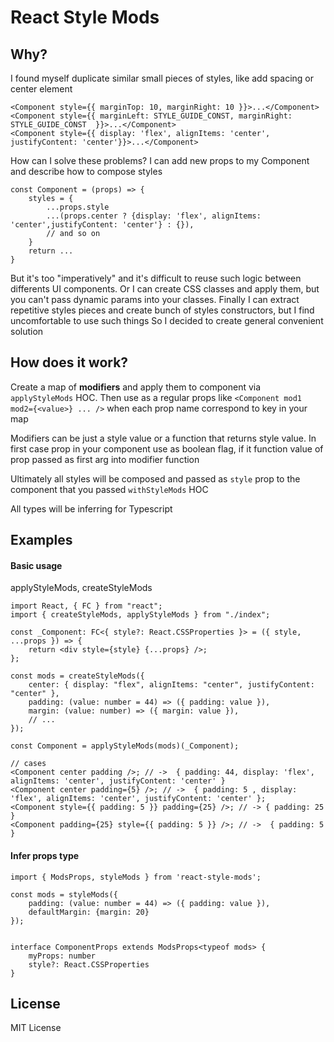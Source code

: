 # React Style Mods

## Why?

I found myself duplicate similar small pieces of styles, like add spacing or center element

```
<Component style={{ marginTop: 10, marginRight: 10 }}>...</Component>
<Component style={{ marginLeft: STYLE_GUIDE_CONST, marginRight: STYLE_GUIDE_CONST  }}>...</Component>
<Component style={{ display: 'flex', alignItems: 'center', justifyContent: 'center'}}>...</Component>
```

How can I solve these problems?
I can add new props to my Component and describe how to compose styles

```
const Component = (props) => {
    styles = {
        ...props.style
        ...(props.center ? {display: 'flex', alignItems: 'center',justifyContent: 'center'} : {}),
        // and so on
    }
    return ...
}

```

But it's too "imperatively" and it's difficult to reuse such logic between differents UI components.
Or I can create CSS classes and apply them, but you can't pass dynamic params into your classes.
Finally I can extract repetitive styles pieces and create bunch of styles constructors, but I find uncomfortable to use such things
So I decided to create general convenient solution

## How does it work?

Create a map of **modifiers** and apply them to component via `applyStyleMods` HOC. Then use as a regular props like `<Component mod1 mod2={<value>} ... />` when each prop
name correspond to key in your map

Modifiers can be just a style value or a function that returns style value. In first case prop in your component use as boolean flag, if it function value of prop passed as
first arg into modifier function

Ultimately all styles will be composed and passed as `style` prop to the component that you passed `withStyleMods` HOC

All types will be inferring for Typescript

## Examples

#### Basic usage

applyStyleMods, createStyleMods

```
import React, { FC } from "react";
import { createStyleMods, applyStyleMods } from "./index";

const _Component: FC<{ style?: React.CSSProperties }> = ({ style, ...props }) => {
    return <div style={style} {...props} />;
};

const mods = createStyleMods({
    center: { display: "flex", alignItems: "center", justifyContent: "center" },
    padding: (value: number = 44) => ({ padding: value }),
    margin: (value: number) => ({ margin: value }),
    // ...
});

const Component = applyStyleMods(mods)(_Component);

// cases
<Component center padding />; // ->  { padding: 44, display: 'flex', alignItems: 'center', justifyContent: 'center' }
<Component center padding={5} />; // ->  { padding: 5 , display: 'flex', alignItems: 'center', justifyContent: 'center' };
<Component style={{ padding: 5 }} padding={25} />; // -> { padding: 25  }
<Component padding={25} style={{ padding: 5 }} />; // ->  { padding: 5  }

```

#### Infer props type

```
import { ModsProps, styleMods } from 'react-style-mods';

const mods = styleMods({
    padding: (value: number = 44) => ({ padding: value }),
    defaultMargin: {margin: 20}
});


interface ComponentProps extends ModsProps<typeof mods> {
    myProps: number
    style?: React.CSSProperties
}

```

## License

MIT License
